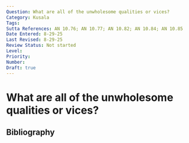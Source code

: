 ```yaml
---
Question: What are all of the unwholesome qualities or vices?
Category: Kusala
Tags: 
Sutta References: AN 10.76; AN 10.77; AN 10.82; AN 10.84; AN 10.85
Date Entered: 8-29-25
Last Revised: 8-29-25
Review Status: Not started
Level: 
Priority: 
Number: 
Draft: true
---
```


# What are all of the unwholesome qualities or vices?

## Bibliography

<!-- 

Notes:

AN 10.77

1. dhaṃsī
2. pagabbho
3. tintiṇo
4. mahagghaso 
5. luddo
6. akāruṇiko
7. dubbalo
8. oravitā
9. muṭṭhassati
10. necayiko

kodhano
upanāhī
makkhī
paḷāsī
issukī
maccharī
saṭho
māyāvī
pāpiccho
 

 -->